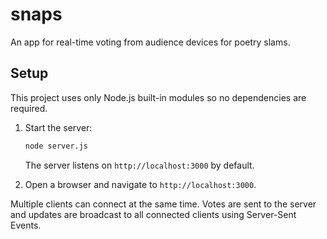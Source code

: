 # snaps

An app for real-time voting from audience devices for poetry slams.

## Setup

This project uses only Node.js built-in modules so no dependencies are required.

1. Start the server:

   ```bash
   node server.js
   ```

   The server listens on `http://localhost:3000` by default.

2. Open a browser and navigate to `http://localhost:3000`.

Multiple clients can connect at the same time. Votes are sent to the server and
updates are broadcast to all connected clients using Server-Sent Events.
